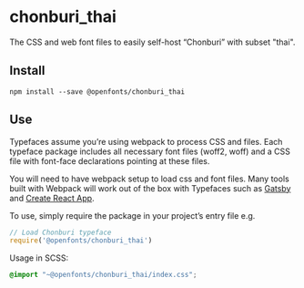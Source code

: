 
# chonburi_thai

The CSS and web font files to easily self-host “Chonburi” with subset "thai".

## Install

`npm install --save @openfonts/chonburi_thai`

## Use

Typefaces assume you’re using webpack to process CSS and files. Each typeface
package includes all necessary font files (woff2, woff) and a CSS file with
font-face declarations pointing at these files.

You will need to have webpack setup to load css and font files. Many tools built
with Webpack will work out of the box with Typefaces such as [Gatsby](https://github.com/gatsbyjs/gatsby)
and [Create React App](https://github.com/facebookincubator/create-react-app).

To use, simply require the package in your project’s entry file e.g.

```javascript
// Load Chonburi typeface
require('@openfonts/chonburi_thai')
```

Usage in SCSS:
```scss
@import "~@openfonts/chonburi_thai/index.css";
```
